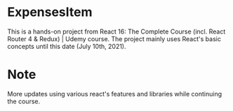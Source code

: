 # ExpensesItem

This is a hands-on project from React 16: The Complete Course (incl. React Router 4 & Redux) | Udemy course. The project mainly uses React's basic concepts until this date (July 10th, 2021).

# Note
More updates using various react's features and libraries while continuing the course.
